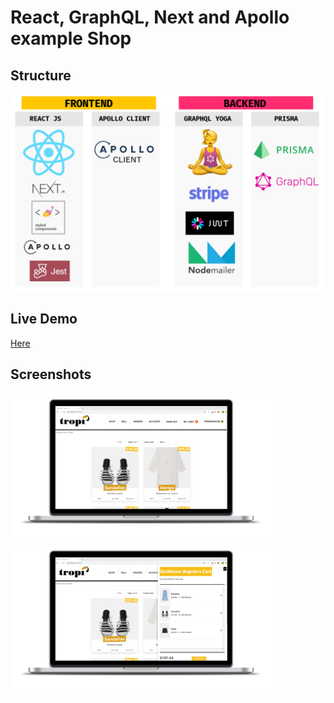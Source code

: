 # React, GraphQL, Next and Apollo example Shop

## Structure

<img src="https://github.com/GuilleAngulo/react-graphql-shop/blob/master/frontend/snapshots/stack.png" width="1000">

## Live Demo
[Here](https://tropi-react-prod.herokuapp.com/)

## Screenshots
<img src="https://github.com/GuilleAngulo/react-graphql-shop/blob/master/frontend/snapshots/home-shot.png" width="420">
<img src="https://github.com/GuilleAngulo/react-graphql-shop/blob/master/frontend/snapshots/cart-shot.png" width="420">

